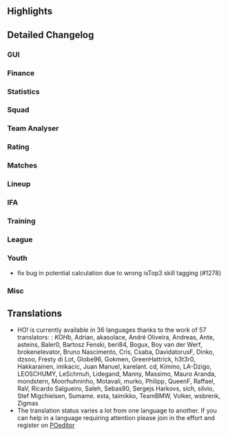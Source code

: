 

## Highlights

## Detailed Changelog

### GUI


### Finance



### Statistics


### Squad


### Team Analyser

### Rating



### Matches

### Lineup


### IFA

### Training

### League

  
### Youth

* fix bug in potential calculation due to wrong isTop3 skill tagging (#1278)


### Misc

## Translations
- HO! is currently available in 36 languages thanks to the work of 57 translators: : _KOHb_, Adrian, akasolace, André Oliveira, Andreas, Ante, asteins, Baler0, Bartosz Fenski, beri84, Bogux, Boy van der Werf, brokenelevator, Bruno Nascimento, Cris, Csaba, DavidatorusF, Dinko, dzsoo, Fresty di Lot, Globe96, Gokmen, GreenHattrick, h3t3r0, Hakkarainen, imikacic, Juan Manuel, karelant. cd, Kimmo, LA-Dzigo, LEOSCHUMY, LeSchmuh, Lidegand, Manny, Massimo, Mauro Aranda, mondstern, Moorhuhninho, Motavali, murko, Philipp, QueenF, Raffael, RaV, Ricardo Salgueiro, Saleh, Sebas90, Sergejs Harkovs, sich, silvio, Stef Migchielsen, Sumame. esta, taimikko, TeamBMW, Volker, wsbrenk, Zigmas
- The translation status varies a lot from one language to another. If you can help in a language requiring attention please join in the effort and register on [POeditor](https://poeditor.com/join/project/jCaWGL1JCl)
